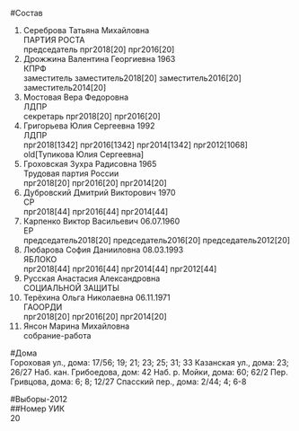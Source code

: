 #Состав  
1. Сереброва Татьяна Михайловна  
    ПАРТИЯ РОСТА  
    председатель прг2018[20] прг2016[20]  
2. Дрожжина Валентина Георгиевна 1963  
    КПРФ  
    заместитель заместитель2018[20] заместитель2016[20] заместитель2014[20]  
3. Мостовая Вера Федоровна  
    ЛДПР  
    секретарь прг2018[20] прг2016[20]  
4. Григорьева Юлия Сергеевна 1992  
    ЛДПР  
    прг2018[1342] прг2016[1342] прг2014[1342] прг2012[1068] old[Тупикова Юлия Сергеевна]  
5. Гроховская Зухра Радисовна 1965  
    Трудовая партия России  
    прг2018[20] прг2016[20] прг2014[20]  
6. Дубровский Дмитрий Викторович 1970  
    СР  
    прг2018[44] прг2016[44] прг2014[44]  
7. Карпенко Виктор Васильевич 06.07.1960  
    ЕР  
    председатель2018[20] председатель2016[20] председатель2012[20]  
8. Любарова София Данииловна 08.03.1993  
    ЯБЛОКО  
    прг2018[44] прг2016[44] прг2014[44] прг2012[44]  
9. Русская Анастасия Александровна  
    СОЦИАЛЬНОЙ ЗАЩИТЫ  
10. Терёхина Ольга Николаевна 06.11.1971  
    ГАООРДИ  
    прг2018[20] прг2016[20] прг2014[20]  
11. Янсон Марина Михайловна  
    собрание-работа  
  
#Дома  
Гороховая ул., дома: 17/56; 19; 21; 23; 25; 31; 33 Казанская ул., дома: 23; 26/27 Наб. кан. Грибоедова, дом: 42 Наб. р. Мойки, дома: 60; 62/2 Пер. Гривцова, дома: 6; 8; 12/27 Спасский пер., дома: 2/44; 4; 6-8  
  
#Выборы-2012  
##Номер УИК  
20  
